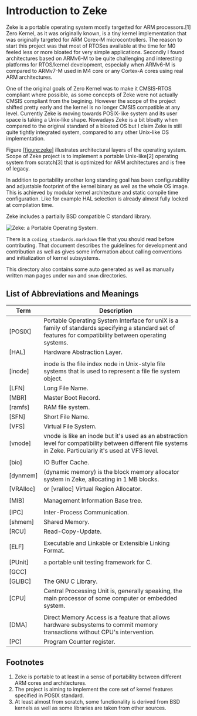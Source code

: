 Introduction to Zeke
====================

Zeke is a portable operating system mostly targetted for ARM
processors.\[1\] Zero Kernel, as it was originally known, is a tiny
kernel implementation that was originally targeted for ARM Corex-M
microcontrollers. The reason to start this project was that most of
RTOSes available at the time for M0 feeled less or more bloated for very
simple applications. Secondly I found architectures based on ARMv6-M to
be quite challenging and interesting platforms for RTOS/kernel
development, especially when ARMv6-M is compared to ARMv7-M used in M4
core or any Cortex-A cores using real ARM architectures.

One of the original goals of Zero Kernel was to make it CMSIS-RTOS
compliant where possible, as some concepts of Zeke were not actually
CMSIS compliant from the begining. However the scope of the project
shifted pretty early and the kernel is no longer CMSIS compatible at any
level. Currently Zeke is moving towards POSIX-like system and its user
space is taking a Unix-like shape. Nowadays Zeke is a bit bloatty when
compared to the original standard of a bloated OS but I claim Zeke is
still quite tightly integrated system, compared to any other Unix-like
OS implementation.

Figure [\[figure:zeke\]](#figure:zeke) illustrates architectural layers
of the operating system. Scope of Zeke project is to implement a
portable Unix-like\[2\] operating system from scratch\[3\] that is
optimized for ARM architectures and is free of legacy.

In addition to portability another long standing goal has been
configurability and adjustable footprint of the kernel binary as well as
the whole OS image. This is achieved by modular kernel architecture and
static compile time configuration. Like for example
<span data-acronym-label="HAL" data-acronym-form="singular+short">HAL</span>
selection is already almost fully locked at compilation time.

Zeke includes a partially BSD compatible C standard library.

![Zeke: a Portable Operating
System.<span label="figure:zeke"></span>](pics/zeke.svg)

There is a `coding_standards.markdown` file that you should read before
contributing. That document describes the guidelines for development and
contribution as well as gives some information about calling conventions and
initialization of kernel subsystems.

This directory also contains some auto generated as well as
manually written man pages under `man` and `sman` directories.

List of Abbreviations and Meanings
----------------------------------

| Term      | Description                                                   |
|-----------|---------------------------------------------------------------|
| \[POSIX\] | <span>Portable Operating System Interface for uniX</span> is a family of standards specifying a standard set of features for compatibility between operating systems. |
| \[HAL\]   | <span>Hardware Abstraction Layer</span>.                      |
|           |                                                               |
| \[inode\] | <span>inode</span> is the file index node in Unix-style file systems that is used to represent a file fie system object. |
| \[LFN\]   | <span>Long File Name</span>.                                  |
| \[MBR\]   | <span>Master Boot Record</span>.                              |
| \[ramfs\] | <span>RAM file system</span>.                                 |
| \[SFN\]   |  <span>Short File Name</span>.                                |
| \[VFS\]   | <span>Virtual File System</span>.                             |
| \[vnode\] | <span>vnode</span> is like an inode but it's used as an abstraction level for compatibility between different file systems in Zeke. Particularly it's used at VFS level. |
|           |                                                               |
| \[bio\]   | <span>IO Buffer Cache</span>.                                 |
| \[dynmem\] | (<span>dynamic memory</span>) is the block memory allocator system in Zeke, allocating in 1 MB blocks. |
| \[VRAlloc\] | or \[vralloc] <span>Virtual Region Allocator</span>.        |
|           |                                                               |
| \[MIB\]   | <span>Management Information Base</span> tree.                |
|           |                                                               |
| \[IPC\]   | </span>Inter-Process Communication</span>.                    |
| \[shmem\] | <span>Shared Memory</span>.                                   |
| \[RCU\]   | <span>Read-Copy-Update</span>.                                |
|           |                                                               |
| \[ELF\]   | <span>Executable and Linkable or Extensible Linking Format</span>. |
|           |                                                               |
| \[PUnit\] | a portable unit testing framework for C.                      |
| \[GCC\] | | GNU Compiler Collection.                                      |
| \[GLIBC\] | The GNU C Library.                                            |
| \[CPU\]   | <span>Central Processing Unit</span> is, generally speaking, the main processor of some computer or embedded system. |
|           |                                                               |
| \[DMA\]   | <span>Direct Memory Access</span> is a feature that allows hardware subsystems to commit memory transactions without CPU's intervention. |
| \[PC\]    | <span>Program Counter</span> register.                        |

Footnotes
---------

1.  Zeke is portable to at least in a sense of portability between
    different ARM cores and architectures.
2.  The project is aiming to implement the core set of kernel features
    specified in
    <span data-acronym-label="POSIX" data-acronym-form="singular+short">POSIX</span>
    standard.
3.  At least almost from scratch, some functionality is derived from BSD
    kernels as well as some libraries are taken from other sources.

